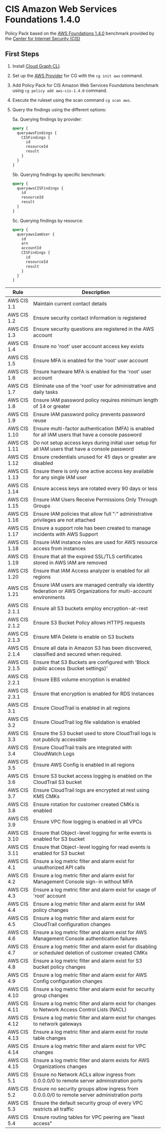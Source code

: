 # CIS Amazon Web Services Foundations 1.4.0

Policy Pack based on the [AWS Foundations 1.4.0](https://docs.aws.amazon.com/audit-manager/latest/userguide/CIS-1-4.html) benchmark provided by the [Center for Internet Security (CIS)](https://www.cisecurity.org/benchmark/amazon_web_services/)

## First Steps

1. Install [Cloud Graph CLI](https://docs.cloudgraph.dev/quick-start).
2. Set up the [AWS Provider](https://www.npmjs.com/package/@cloudgraph/cg-provider-aws) for CG with the `cg init aws` command.
3. Add Policy Pack for CIS Amazon Web Services Foundations benchmark using `cg policy add aws-cis-1.4.0` command.
4. Execute the ruleset using the scan command `cg scan aws`.
5. Query the findings using the different options:

   5a. Querying findings by provider:

   ```graphql
   query {
     queryawsFindings {
       CISFindings {
         id
         resourceId
         result
       }
     }
   }
   ```

   5b. Querying findings by specific benchmark:

   ```graphql
   query {
     queryawsCISFindings {
       id
       resourceId
       result
     }
   }
   ```

   5c. Querying findings by resource:

   ```graphql
   query {
     queryawsIamUser {
       id
       arn
       accountId
       CISFindings {
         id
         resourceId
         result
       }
     }
   }
   ```

| Rule          | Description                                                                                                                 |
| ------------- | --------------------------------------------------------------------------------------------------------------------------- |
| AWS CIS 1.1   | Maintain current contact details                                                                                            |
| AWS CIS 1.2   | Ensure security contact information is registered                                                                           |
| AWS CIS 1.3   | Ensure security questions are registered in the AWS account                                                                 |
| AWS CIS 1.4   | Ensure no 'root' user account access key exists                                                                             |
| AWS CIS 1.5   | Ensure MFA is enabled for the 'root' user account                                                                           |
| AWS CIS 1.6   | Ensure hardware MFA is enabled for the 'root' user account                                                                  |
| AWS CIS 1.7   | Eliminate use of the 'root' user for administrative and daily tasks                                                         |
| AWS CIS 1.8   | Ensure IAM password policy requires minimum length of 14 or greater                                                         |
| AWS CIS 1.9   | Ensure IAM password policy prevents password reuse                                                                          |
| AWS CIS 1.10  | Ensure multi-factor authentication (MFA) is enabled for all IAM users that have a console password                          |
| AWS CIS 1.11  | Do not setup access keys during initial user setup for all IAM users that have a console password                           |
| AWS CIS 1.12  | Ensure credentials unused for 45 days or greater are disabled                                                               |
| AWS CIS 1.13  | Ensure there is only one active access key available for any single IAM user                                                |
| AWS CIS 1.14  | Ensure access keys are rotated every 90 days or less                                                                        |
| AWS CIS 1.15  | Ensure IAM Users Receive Permissions Only Through Groups                                                                    |
| AWS CIS 1.16  | Ensure IAM policies that allow full "*:*" administrative privileges are not attached                                        |
| AWS CIS 1.17  | Ensure a support role has been created to manage incidents with AWS Support                                                 |
| AWS CIS 1.18  | Ensure IAM instance roles are used for AWS resource access from instances                                                   |
| AWS CIS 1.19  | Ensure that all the expired SSL/TLS certificates stored in AWS IAM are removed                                              |
| AWS CIS 1.20  | Ensure that IAM Access analyzer is enabled for all regions                                                                  |
| AWS CIS 1.21  | Ensure IAM users are managed centrally via identity federation or AWS Organizations for multi-account environments          |
| AWS CIS 2.1.1 | Ensure all S3 buckets employ encryption-at-rest                                                                             |
| AWS CIS 2.1.2 | Ensure S3 Bucket Policy allows HTTPS requests                                                                               |
| AWS CIS 2.1.3 | Ensure MFA Delete is enable on S3 buckets                                                                                   |
| AWS CIS 2.1.4 | Ensure all data in Amazon S3 has been discovered, classified and secured when required.                                     |
| AWS CIS 2.1.5 | Ensure that S3 Buckets are configured with 'Block public access (bucket settings)'                                          |
| AWS CIS 2.2.1 | Ensure EBS volume encryption is enabled                                                                                     |
| AWS CIS 2.3.1 | Ensure that encryption is enabled for RDS Instances                                                                         |
| AWS CIS 3.1   | Ensure CloudTrail is enabled in all regions                                                                                 |
| AWS CIS 3.2   | Ensure CloudTrail log file validation is enabled                                                                            |
| AWS CIS 3.3   | Ensure the S3 bucket used to store CloudTrail logs is not publicly accessible                                               |
| AWS CIS 3.4   | Ensure CloudTrail trails are integrated with CloudWatch Logs                                                                |
| AWS CIS 3.5   | Ensure AWS Config is enabled in all regions                                                                                 |
| AWS CIS 3.6   | Ensure S3 bucket access logging is enabled on the CloudTrail S3 bucket                                                      |
| AWS CIS 3.7   | Ensure CloudTrail logs are encrypted at rest using KMS CMKs                                                                 |
| AWS CIS 3.8   | Ensure rotation for customer created CMKs is enabled                                                                        |
| AWS CIS 3.9   | Ensure VPC flow logging is enabled in all VPCs                                                                              |
| AWS CIS 3.10  | Ensure that Object-level logging for write events is enabled for S3 bucket                                                  |
| AWS CIS 3.11  | Ensure that Object-level logging for read events is enabled for S3 bucket                                                   |
| AWS CIS 4.1   | Ensure a log metric filter and alarm exist for unauthorized API calls                                                       |
| AWS CIS 4.2   | Ensure a log metric filter and alarm exist for Management Console sign-in without MFA                                       |
| AWS CIS 4.3   | Ensure a log metric filter and alarm exist for usage of 'root' account                                                      |
| AWS CIS 4.4   | Ensure a log metric filter and alarm exist for IAM policy changes                                                           |
| AWS CIS 4.5   | Ensure a log metric filter and alarm exist for CloudTrail configuration changes                                             |
| AWS CIS 4.6   | Ensure a log metric filter and alarm exist for AWS Management Console authentication failures                               |
| AWS CIS 4.7   | Ensure a log metric filter and alarm exist for disabling or scheduled deletion of customer created CMKs                     |
| AWS CIS 4.8   | Ensure a log metric filter and alarm exist for S3 bucket policy changes                                                     |
| AWS CIS 4.9   | Ensure a log metric filter and alarm exist for AWS Config configuration changes                                             |
| AWS CIS 4.10  | Ensure a log metric filter and alarm exist for security group changes                                                       |
| AWS CIS 4.11  | Ensure a log metric filter and alarm exist for changes to Network Access Control Lists (NACL)                               |
| AWS CIS 4.12  | Ensure a log metric filter and alarm exist for changes to network gateways                                                  |
| AWS CIS 4.13  | Ensure a log metric filter and alarm exist for route table changes                                                          |
| AWS CIS 4.14  | Ensure a log metric filter and alarm exist for VPC changes                                                                  |
| AWS CIS 4.15  | Ensure a log metric filter and alarm exists for AWS Organizations changes                                                   |
| AWS CIS 5.1   | Ensure no Network ACLs allow ingress from 0.0.0.0/0 to remote server administration ports                                   |
| AWS CIS 5.2   | Ensure no security groups allow ingress from 0.0.0.0/0 to remote server administration ports                                |
| AWS CIS 5.3   | Ensure the default security group of every VPC restricts all traffic                                                        |
| AWS CIS 5.4   | Ensure routing tables for VPC peering are "least access"                                                                    |
